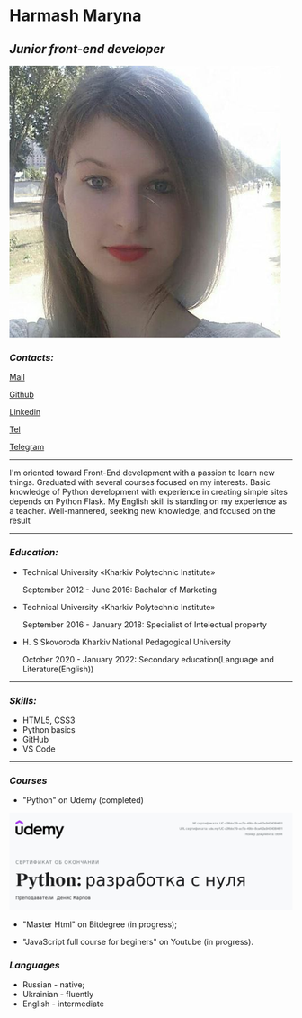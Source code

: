 # **Harmash Maryna**

## **_Junior front-end developer_**

![photo](/img/photo_2022-06-25_10-07-15.png)

### **_Contacts:_**

[Mail](marina.garmash94@gmail.com "marina.garmash94@gmail.com")

[Github](https://github.com/MarinaHarmash "https://github.com/MarinaHarmash")

[Linkedin](https://www.linkedin.com/in/marina-harmash "Marina Harmash")

[Tel](+380978529096)

[Telegram](@maagri)

---

<p>
I'm oriented toward Front-End development with a passion to learn new things. Graduated with several courses focused on my interests. Basic knowledge of Python development with experience in creating simple sites depends on Python Flask. My English skill is standing on my experience as a teacher. Well-mannered, seeking new knowledge, and focused on the result
</p>

---

### **_Education:_**

- Technical University «Kharkiv Polytechnic Institute»

  September 2012 - June 2016: Bachalor of Marketing

- Technical University «Kharkiv Polytechnic Institute»

  September 2016 - January 2018: Specialist of Intelectual property

- H. S Skovoroda Kharkiv National Pedagogical University

  October 2020 - January 2022: Secondary education(Language and Literature(English))

---

### **_Skills:_**

- HTML5, CSS3
- Python basics
- GitHub
- VS Code

---

### **_Courses_**

- "Python" on Udemy (completed)

![photo](/img/QnGErb.png)

- "Master Html" on Bitdegree (in progress);

- "JavaScript full course for beginers" on Youtube (in progress).

### **_Languages_**

- Russian - native;
- Ukrainian - fluently
- English - intermediate
